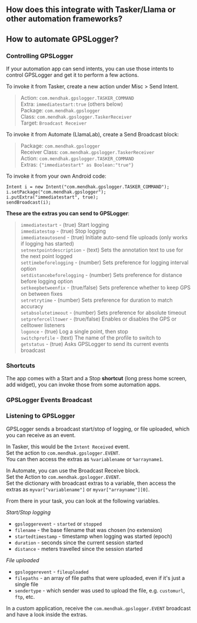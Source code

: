 ## How does this integrate with Tasker/Llama or other automation frameworks?

## How to automate GPSLogger?

### Controlling GPSLogger

If your automation app can send intents, you can use those intents to control GPSLogger and get it to perform a few actions. 

To invoke it from Tasker, create a new action under Misc > Send Intent. 

>Action: `com.mendhak.gpslogger.TASKER_COMMAND`  
Extra: `immediatestart:true` (others below)  
Package: `com.mendhak.gpslogger`  
Class: `com.mendhak.gpslogger.TaskerReceiver`  
Target: `Broadcast Receiver`

To invoke it from Automate (LlamaLab), create a Send Broadcast block:

>Package: `com.mendhak.gpslogger`  
Receiver Class: `com.mendhak.gpslogger.TaskerReceiver`  
Action: `com.mendhak.gpslogger.TASKER_COMMAND`  
Extras: `{"immediatestart" as Boolean:"true"}`

To invoke it from your own Android code:

    Intent i = new Intent("com.mendhak.gpslogger.TASKER_COMMAND");
    i.setPackage("com.mendhak.gpslogger");
    i.putExtra("immediatestart", true);
    sendBroadcast(i);


**These are the extras you can send to GPSLogger**:

> `immediatestart` - (true) Start logging    
> `immediatestop` - (true) Stop logging  
> `immediateautosend` - (true) Initiate auto-send file uploads (only works if logging has started)   
> `setnextpointdescription` - (text) Sets the annotation text to use for the next point logged  
> `settimebeforelogging` - (number) Sets preference for logging interval option    
> `setdistancebeforelogging` - (number) Sets preference for distance before logging option  
> `setkeepbetweenfix` - (true/false) Sets preference whether to keep GPS on between fixes  
> `setretrytime` - (number) Sets preference for duration to match accuracy  
> `setabsolutetimeout` - (number) Sets preference for absolute timeout  
> `setprefercelltower` - (true/false) Enables or disables the GPS or celltower listeners  
> `logonce` - (true) Log a single point, then stop  
> `switchprofile` - (text) The name of the profile to switch to  
> `getstatus` - (true) Asks GPSLogger to send its current events broadcast  

### Shortcuts

The app comes with a Start and a Stop **shortcut** (long press home screen, add widget), you can invoke those from some automation apps.


### GPSLogger Events Broadcast

### Listening to GPSLogger

GPSLogger sends a broadcast start/stop of logging, or file uploaded, which you can receive as an event.  

In Tasker, this would be the `Intent Received` event.  
Set the action to `com.mendhak.gpslogger.EVENT`.  
You can then access the extras as `%variablename` or `%arrayname1`.  

In Automate, you can use the Broadcast Receive block.  
Set the Action to `com.mendhak.gpslogger.EVENT`.  
Set the dictionary with broadcast extras to a variable, then access the extras as `myvar["variablename"]` or `myvar["arrayname"][0]`.  

From there in your task, you can look at the following variables.

*Start/Stop logging*

* `gpsloggerevent` - `started` or `stopped`
* `filename` - the base filename that was chosen (no extension)
* `startedtimestamp` - timestamp when logging was started (epoch)
* `duration` - seconds since the current session started
* `distance` - meters travelled since the session started


*File uploaded*

* `gpsloggerevent` - `fileuploaded`
* `filepaths` - an array of file paths that were uploaded, even if it's just a single file
* `sendertype` - which sender was used to upload the file, e.g. `customurl`, `ftp`, etc.


In a custom application, receive the `com.mendhak.gpslogger.EVENT` broadcast and have a look inside the extras.